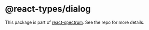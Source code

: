 # @react-types/dialog

This package is part of [react-spectrum](https://github.com/adobe-private/react-spectrum-v3). See the repo for more details.
